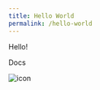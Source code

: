 ```yaml
---
title: Hello World
permalink: /hello-world
---
```


Hello!

<StaticLink href="/rdocs/">Docs</StaticLink>
<Foo-Bar></Foo-Bar>

![icon](~@image/hero.png)
